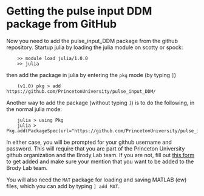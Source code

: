 #  Getting the pulse input DDM package from GitHub

Now you need to add the pulse_input_DDM package from the github repository. Startup julia by loading the julia module on scotty or spock:

```
    >> module load julia/1.0.0
    >> julia
```

then add the package in julia by entering the `pkg` mode (by typing `]`)

```
    (v1.0) pkg > add https://github.com/PrincetonUniversity/pulse_input_DDM/
```

Another way to add the package (without typing `]`) is to do the following, in the normal julia mode:

```
    julia > using Pkg    
    julia > Pkg.add(PackageSpec(url="https://github.com/PrincetonUniversity/pulse_input_DDM/"))
```

In either case, you will be prompted for your github username and password. This will require that you are part of the Princeton University github organization and the Brody Lab team. If you are not, fill out [this form](https://forms.rc.princeton.edu/github) to get added and make sure your mention that you want to be added to the Brody Lab team.

You will also need the `MAT` package for loading and saving MATLAB (ew) files, which you can add by typing `] add MAT`.